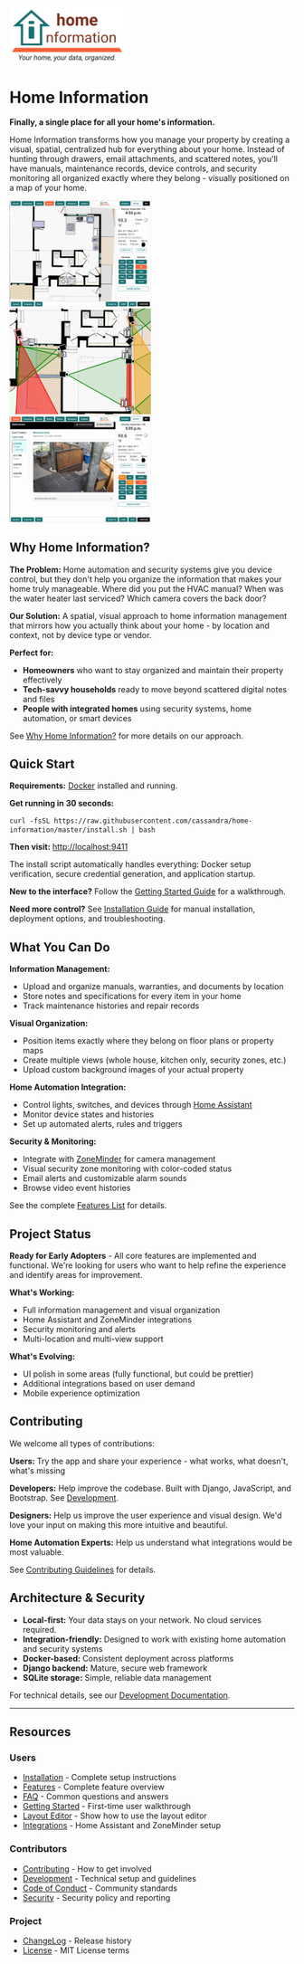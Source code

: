 <img src="src/hi/static/img/hi-logo-w-tagline-197x96.png" alt="Home Information Logo" width="204">

# Home Information

**Finally, a single place for all your home's information.**

Home Information transforms how you manage your property by creating a visual, spatial, centralized hub for everything about your home. Instead of hunting through drawers, email attachments, and scattered notes, you'll have manuals, maintenance records, device controls, and security monitoring all organized exactly where they belong - visually positioned on a map of your home.

<img src="docs/img/screenshots/spatial-data-org-1024x768.png" alt="Kitchen Example" width="250"> &nbsp; <img src="docs/img/screenshots/security-view-active-closeup-400x300.png" alt="Security Example" width="250"> &nbsp; <img src="docs/img/screenshots/stream-browser-1024x768.png" alt="Camera Example" width="250">

## Why Home Information?

**The Problem:** Home automation and security systems give you device control, but they don't help you organize the information that makes your home truly manageable. Where did you put the HVAC manual? When was the water heater last serviced? Which camera covers the back door?

**Our Solution:** A spatial, visual approach to home information management that mirrors how you actually think about your home - by location and context, not by device type or vendor.

**Perfect for:**
- **Homeowners** who want to stay organized and maintain their property effectively
- **Tech-savvy households** ready to move beyond scattered digital notes and files
- **People with integrated homes** using security systems, home automation, or smart devices

See [Why Home Information?](docs/WhyHomeInformation.md) for more details on our approach.

## Quick Start

**Requirements:** [Docker](https://docs.docker.com/get-docker/) installed and running.

**Get running in 30 seconds:**

```shell
curl -fsSL https://raw.githubusercontent.com/cassandra/home-information/master/install.sh | bash
```

**Then visit:** [http://localhost:9411](http://localhost:9411)

The install script automatically handles everything: Docker setup verification, secure credential generation, and application startup.

**New to the interface?** Follow the [Getting Started Guide](docs/GettingStarted.md) for a walkthrough.

**Need more control?** See [Installation Guide](docs/Installation.md) for manual installation, deployment options, and troubleshooting.

## What You Can Do

**Information Management:**
- Upload and organize manuals, warranties, and documents by location
- Store notes and specifications for every item in your home
- Track maintenance histories and repair records

**Visual Organization:**
- Position items exactly where they belong on floor plans or property maps
- Create multiple views (whole house, kitchen only, security zones, etc.)
- Upload custom background images of your actual property

**Home Automation Integration:**
- Control lights, switches, and devices through [Home Assistant](docs/Integrations.md)
- Monitor device states and histories
- Set up automated alerts, rules and triggers

**Security & Monitoring:**
- Integrate with [ZoneMinder](docs/Integrations.md) for camera management
- Visual security zone monitoring with color-coded status
- Email alerts and customizable alarm sounds
- Browse video event histories

See the complete [Features List](docs/Features.md) for details.

## Project Status

**Ready for Early Adopters** - All core features are implemented and functional. We're looking for users who want to help refine the experience and identify areas for improvement.

**What's Working:**
- Full information management and visual organization
- Home Assistant and ZoneMinder integrations
- Security monitoring and alerts
- Multi-location and multi-view support

**What's Evolving:**
- UI polish in some areas (fully functional, but could be prettier)
- Additional integrations based on user demand
- Mobile experience optimization

## Contributing

We welcome all types of contributions:

**Users:** Try the app and share your experience - what works, what doesn't, what's missing

**Developers:** Help improve the codebase. Built with Django, JavaScript, and Bootstrap. See [Development](docs/Development.md).

**Designers:** Help us improve the user experience and visual design. We'd love your input on making this more intuitive and beautiful.

**Home Automation Experts:** Help us understand what integrations would be most valuable.

See [Contributing Guidelines](CONTRIBUTING.md) for details.

## Architecture & Security

- **Local-first:** Your data stays on your network. No cloud services required.
- **Integration-friendly:** Designed to work with existing home automation and security systems
- **Docker-based:** Consistent deployment across platforms
- **Django backend:** Mature, secure web framework
- **SQLite storage:** Simple, reliable data management

For technical details, see our [Development Documentation](docs/Development.md).

---

## Resources

### Users
- [Installation](docs/Installation.md) - Complete setup instructions
- [Features](docs/Features.md) - Complete feature overview
- [FAQ](docs/FAQ.md) - Common questions and answers
- [Getting Started](docs/GettingStarted.md) - First-time user walkthrough  
- [Layout Editor](docs/Editing.md) - Show how to use the layout editor
- [Integrations](docs/Integrations.md) - Home Assistant and ZoneMinder setup

### Contributors  
- [Contributing](CONTRIBUTING.md) - How to get involved
- [Development](docs/Development.md) - Technical setup and guidelines
- [Code of Conduct](CODE_OF_CONDUCT.md) - Community standards
- [Security](SECURITY.md) - Security policy and reporting

### Project
- [ChangeLog](CHANGELOG.md) - Release history
- [License](LICENSE.md) - MIT License terms
